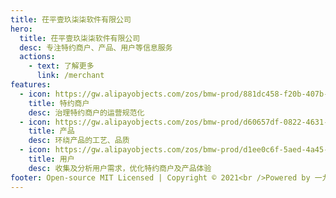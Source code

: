 ```yaml
---
title: 茌平壹玖柒柒软件有限公司
hero:
  title: 茌平壹玖柒柒软件有限公司
  desc: 专注特约商户、产品、用户等信息服务
  actions:
    - text: 了解更多
      link: /merchant
features:
  - icon: https://gw.alipayobjects.com/zos/bmw-prod/881dc458-f20b-407b-947a-95104b5ec82b/k79dm8ih_w144_h144.png
    title: 特约商户
    desc: 治理特约商户的运营规范化
  - icon: https://gw.alipayobjects.com/zos/bmw-prod/d60657df-0822-4631-9d7c-e7a869c2f21c/k79dmz3q_w126_h126.png
    title: 产品
    desc: 环绕产品的工艺、品质
  - icon: https://gw.alipayobjects.com/zos/bmw-prod/d1ee0c6f-5aed-4a45-a507-339a4bfe076c/k7bjsocq_w144_h144.png
    title: 用户
    desc: 收集及分析用户需求，优化特约商户及产品体验
footer: Open-source MIT Licensed | Copyright © 2021<br />Powered by 一九七七
---
```

